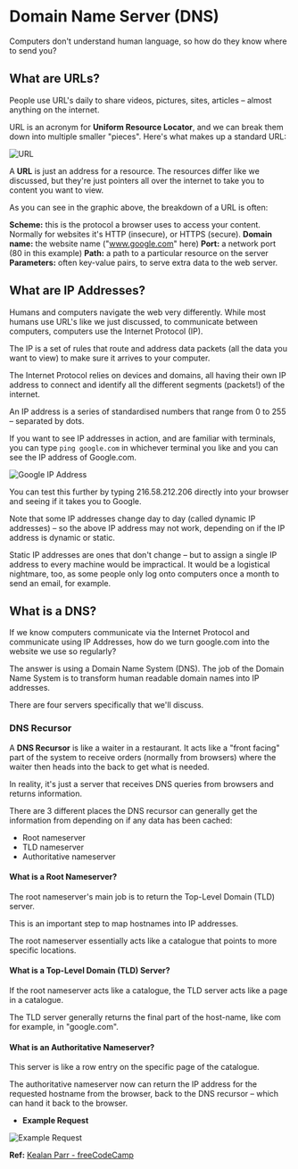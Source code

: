 # Domain Name Server (DNS)

Computers don't understand human language, so how do they know where to send you?

## What are URLs?

People use URL's daily to share videos, pictures, sites, articles – almost anything on the internet.

URL is an acronym for **Uniform Resource Locator**, and we can break them down into multiple smaller "pieces". Here's what makes up a standard URL:

![URL](https://www.freecodecamp.org/news/content/images/2023/02/image-264.png)

A **URL** is just an address for a resource. The resources differ like we discussed, but they're just pointers all over the internet to take you to content you want to view.

As you can see in the graphic above, the breakdown of a URL is often:

**Scheme:** this is the protocol a browser uses to access your content. Normally for websites it's HTTP (insecure), or HTTPS (secure).
**Domain name:** the website name ("www.google.com" here)
**Port:** a network port (80 in this example)
**Path:** a path to a particular resource on the server
**Parameters:** often key-value pairs, to serve extra data to the web server.

## What are IP Addresses?

Humans and computers navigate the web very differently. While most humans use URL's like we just discussed, to communicate between computers, computers use the Internet Protocol (IP).

The IP is a set of rules that route and address data packets (all the data you want to view) to make sure it arrives to your computer.

The Internet Protocol relies on devices and domains, all having their own IP address to connect and identify all the different segments (packets!) of the internet.

An IP address is a series of standardised numbers that range from 0 to 255 – separated by dots.

If you want to see IP addresses in action, and are familiar with terminals, you can type `ping google.com` in whichever terminal you like and you can see the IP address of Google.com.

![Google IP Address](https://www.freecodecamp.org/news/content/images/2023/03/image-56.png)

You can test this further by typing 216.58.212.206 directly into your browser and seeing if it takes you to Google.

Note that some IP addresses change day to day (called dynamic IP addresses) – so the above IP address may not work, depending on if the IP address is dynamic or static.

Static IP addresses are ones that don't change – but to assign a single IP address to every machine would be impractical. It would be a logistical nightmare, too, as some people only log onto computers once a month to send an email, for example.

## What is a DNS?

If we know computers communicate via the Internet Protocol and communicate using IP Addresses, how do we turn google.com into the website we use so regularly?

The answer is using a Domain Name System (DNS). The job of the Domain Name System is to transform human readable domain names into IP addresses.

There are four servers specifically that we'll discuss.

### DNS Recursor

A **DNS Recursor** is like a waiter in a restaurant. It acts like a "front facing" part of the system to receive orders (normally from browsers) where the waiter then heads into the back to get what is needed.

In reality, it's just a server that receives DNS queries from browsers and returns information.

There are 3 different places the DNS recursor can generally get the information from depending on if any data has been cached:

- Root nameserver
- TLD nameserver
- Authoritative nameserver

#### What is a Root Nameserver?

The root nameserver's main job is to return the Top-Level Domain (TLD) server.

This is an important step to map hostnames into IP addresses.

The root nameserver essentially acts like a catalogue that points to more specific locations.

#### What is a Top-Level Domain (TLD) Server?

If the root nameserver acts like a catalogue, the TLD server acts like a page in a catalogue.

The TLD server generally returns the final part of the host-name, like com for example, in "google.com".

#### What is an Authoritative Nameserver?

This server is like a row entry on the specific page of the catalogue.

The authoritative nameserver now can return the IP address for the requested hostname from the browser, back to the DNS recursor – which can hand it back to the browser.

- **Example Request**

![Example Request](https://www.freecodecamp.org/news/content/images/2023/07/image-168.png)

**Ref:** [Kealan Parr - freeCodeCamp](https://www.freecodecamp.org/news/what-is-dns-for-beginners/)

